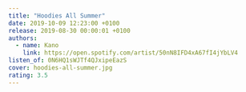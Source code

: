 ```yaml
---
title: "Hoodies All Summer"
date: 2019-10-09 12:23:00 +0100
release: 2019-08-30 00:00:01 +0100
authors:
  - name: Kano
    link: https://open.spotify.com/artist/50nN8IFD4xA67fI4jYbLV4
listen_of: 0N6HQ1sWJTf4QJxipeEazS
cover: hoodies-all-summer.jpg
rating: 3.5
---
```

